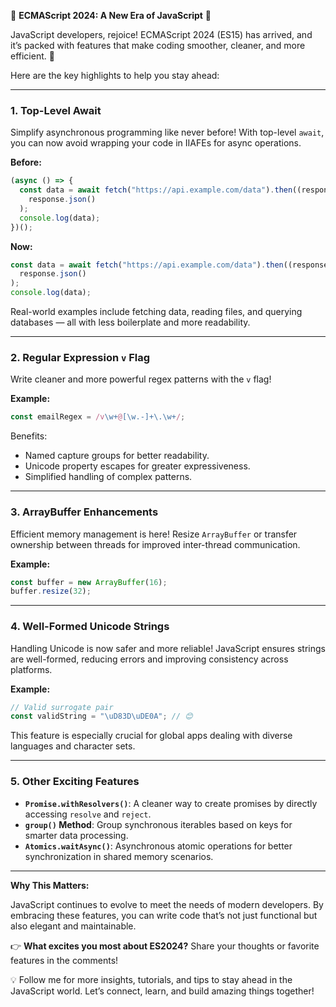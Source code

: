 🌟 **ECMAScript 2024: A New Era of JavaScript** 🌟

JavaScript developers, rejoice! ECMAScript 2024 (ES15) has arrived, and it’s packed with features that make coding smoother, cleaner, and more efficient. 🚀

Here are the key highlights to help you stay ahead:

---

### **1. Top-Level Await**

Simplify asynchronous programming like never before! With top-level `await`, you can now avoid wrapping your code in IIAFEs for async operations.

**Before:**

```javascript
(async () => {
  const data = await fetch("https://api.example.com/data").then((response) =>
    response.json()
  );
  console.log(data);
})();
```

**Now:**

```javascript
const data = await fetch("https://api.example.com/data").then((response) =>
  response.json()
);
console.log(data);
```

Real-world examples include fetching data, reading files, and querying databases — all with less boilerplate and more readability.

---

### **2. Regular Expression `v` Flag**

Write cleaner and more powerful regex patterns with the `v` flag!

**Example:**

```javascript
const emailRegex = /v\w+@[\w.-]+\.\w+/;
```

Benefits:

- Named capture groups for better readability.
- Unicode property escapes for greater expressiveness.
- Simplified handling of complex patterns.

---

### **3. ArrayBuffer Enhancements**

Efficient memory management is here! Resize `ArrayBuffer` or transfer ownership between threads for improved inter-thread communication.

**Example:**

```javascript
const buffer = new ArrayBuffer(16);
buffer.resize(32);
```

---

### **4. Well-Formed Unicode Strings**

Handling Unicode is now safer and more reliable! JavaScript ensures strings are well-formed, reducing errors and improving consistency across platforms.

**Example:**

```javascript
// Valid surrogate pair
const validString = "\uD83D\uDE0A"; // 😊
```

This feature is especially crucial for global apps dealing with diverse languages and character sets.

---

### **5. Other Exciting Features**

- **`Promise.withResolvers()`**: A cleaner way to create promises by directly accessing `resolve` and `reject`.
- **`group()` Method**: Group synchronous iterables based on keys for smarter data processing.
- **`Atomics.waitAsync()`**: Asynchronous atomic operations for better synchronization in shared memory scenarios.

---

**Why This Matters:**

JavaScript continues to evolve to meet the needs of modern developers. By embracing these features, you can write code that’s not just functional but also elegant and maintainable.

👉 **What excites you most about ES2024?** Share your thoughts or favorite features in the comments!

💡 Follow me for more insights, tutorials, and tips to stay ahead in the JavaScript world. Let’s connect, learn, and build amazing things together!
